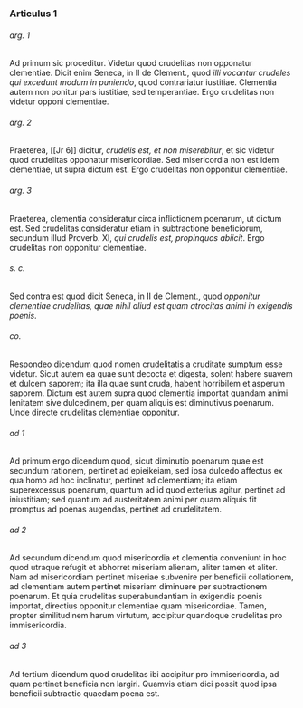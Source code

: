 ### Articulus 1

###### arg. 1
Ad primum sic proceditur. Videtur quod crudelitas non opponatur clementiae. Dicit enim Seneca, in II de Clement., quod *illi vocantur crudeles qui excedunt modum in puniendo*, quod contrariatur iustitiae. Clementia autem non ponitur pars iustitiae, sed temperantiae. Ergo crudelitas non videtur opponi clementiae.

###### arg. 2
Praeterea, [[Jr 6]] dicitur, *crudelis est, et non miserebitur*, et sic videtur quod crudelitas opponatur misericordiae. Sed misericordia non est idem clementiae, ut supra dictum est. Ergo crudelitas non opponitur clementiae.

###### arg. 3
Praeterea, clementia consideratur circa inflictionem poenarum, ut dictum est. Sed crudelitas consideratur etiam in subtractione beneficiorum, secundum illud Proverb. XI, *qui crudelis est, propinquos abiicit*. Ergo crudelitas non opponitur clementiae.

###### s. c.
Sed contra est quod dicit Seneca, in II de Clement., quod *opponitur clementiae crudelitas, quae nihil aliud est quam atrocitas animi in exigendis poenis*.

###### co.
Respondeo dicendum quod nomen crudelitatis a cruditate sumptum esse videtur. Sicut autem ea quae sunt decocta et digesta, solent habere suavem et dulcem saporem; ita illa quae sunt cruda, habent horribilem et asperum saporem. Dictum est autem supra quod clementia importat quandam animi lenitatem sive dulcedinem, per quam aliquis est diminutivus poenarum. Unde directe crudelitas clementiae opponitur.

###### ad 1
Ad primum ergo dicendum quod, sicut diminutio poenarum quae est secundum rationem, pertinet ad epieikeiam, sed ipsa dulcedo affectus ex qua homo ad hoc inclinatur, pertinet ad clementiam; ita etiam superexcessus poenarum, quantum ad id quod exterius agitur, pertinet ad iniustitiam; sed quantum ad austeritatem animi per quam aliquis fit promptus ad poenas augendas, pertinet ad crudelitatem.

###### ad 2
Ad secundum dicendum quod misericordia et clementia conveniunt in hoc quod utraque refugit et abhorret miseriam alienam, aliter tamen et aliter. Nam ad misericordiam pertinet miseriae subvenire per beneficii collationem, ad clementiam autem pertinet miseriam diminuere per subtractionem poenarum. Et quia crudelitas superabundantiam in exigendis poenis importat, directius opponitur clementiae quam misericordiae. Tamen, propter similitudinem harum virtutum, accipitur quandoque crudelitas pro immisericordia.

###### ad 3
Ad tertium dicendum quod crudelitas ibi accipitur pro immisericordia, ad quam pertinet beneficia non largiri. Quamvis etiam dici possit quod ipsa beneficii subtractio quaedam poena est.

